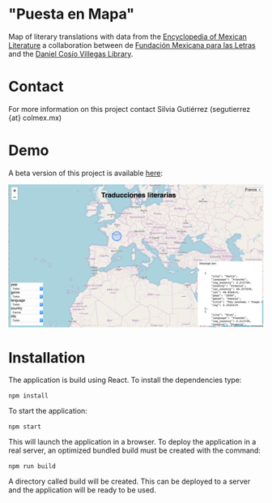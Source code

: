 # "Puesta en Mapa"
Map of literary translations with data from the [Encyclopedia of Mexican Literature](http://elem.mx/) a collaboration between de [Fundación Mexicana para las Letras](http://flm.mx/) and the [Daniel Cosío Villegas Library](https://biblioteca.colmex.mx/).

# Contact
For more information on this project contact Silvia Gutiérrez (segutierrez {at} colmex.mx)

# Demo

A beta version of this project is available [here](http://www.elem.mx/estgrp/datos/1335):

![alt text](/20180112-screenshot.png)

# Installation

The application is build using React. To install the dependencies type:

```
npm install
```

To start the application:

```
npm start
```

This will launch the application in a browser. To deploy the application in a real server, an optimized bundled build must be created with the command:

```
npm run build
```

A directory called build will be created. This can be deployed to a server and the application will be ready to be used.

